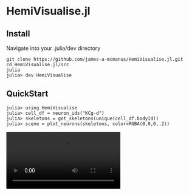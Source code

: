 # HemiVisualise.jl

## Install
Navigate into your .julia/dev directory
```
git clone https://github.com/james-a-mcmanus/HemiVisualise.jl.git
cd HemiVisualise.jl/src
julia
julia> dev HemiVisualise
```

## QuickStart
```
julia> using HemiVisualise
julia> cell_df = neuron_ids("KCg-d")
julia> skeletons = get_skeletons(unique(cell_df.bodyId))
julia> scene = plot_neurons(skeletons, color=RGBA(0,0,0,.2))
```
<video src='https://github.com/james-a-mcmanus/HemiVisualise.jl/blob/master/Demo.mp4' />
